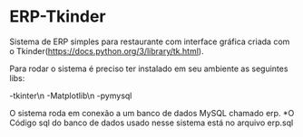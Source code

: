 # ERP-Tkinder

Sistema de ERP simples para restaurante com interface gráfica criada com o Tkinder(https://docs.python.org/3/library/tk.html).

Para rodar o sistema é preciso ter instalado em seu ambiente as seguintes libs:

  -tkinter\n
  -Matplotlib\n
  -pymysql
  
O sistema roda em conexão a um banco de dados MySQL chamado erp. *O Código sql do banco de dados usado nesse sistema está no arquivo erp.sql

